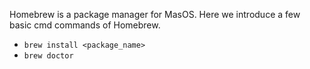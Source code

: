 Homebrew is a package manager for MasOS. Here we introduce a few basic cmd commands of Homebrew.

- `brew install <package_name>`
- `brew doctor`


